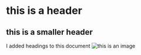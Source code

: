 # this is a header
## this is a smaller header


I added headings to this document
![this is an image](https://pilchbarnet.com/rebrand/wp-content/uploads/2022/02/MRC_thumbjpg.jpg)
